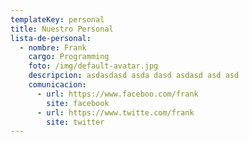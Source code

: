 ```yaml
---
templateKey: personal
title: Nuestro Personal
lista-de-personal:
  - nombre: Frank
    cargo: Programming
    foto: /img/default-avatar.jpg
    descripcion: asdasdasd asda dasd asdasd asd asd
    comunicacion:
      - url: https://www.faceboo.com/frank
        site: facebook
      - url: https://www.twitte.com/frank
        site: twitter
---
```

